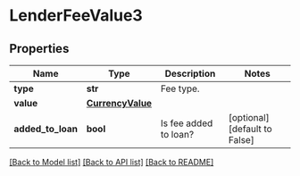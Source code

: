 # LenderFeeValue3

## Properties
Name | Type | Description | Notes
------------ | ------------- | ------------- | -------------
**type** | **str** | Fee type. | 
**value** | [**CurrencyValue**](CurrencyValue.md) |  | 
**added_to_loan** | **bool** | Is fee added to loan? | [optional] [default to False]

[[Back to Model list]](../README.md#documentation-for-models) [[Back to API list]](../README.md#documentation-for-api-endpoints) [[Back to README]](../README.md)

